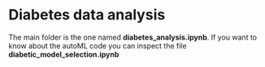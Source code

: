 # Diabetes data analysis

The main folder is the one named **diabetes_analysis.ipynb**. If you want to know about the autoML code you can inspect the file **diabetic_model_selection.ipynb**